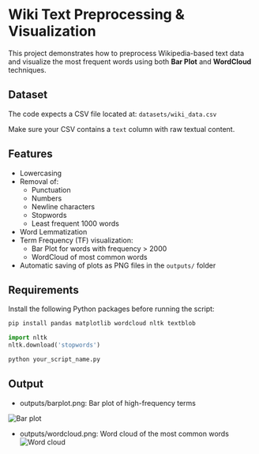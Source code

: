 # Wiki Text Preprocessing & Visualization

This project demonstrates how to preprocess Wikipedia-based text data and visualize the most frequent words using both **Bar Plot** and **WordCloud** techniques.

##  Dataset

The code expects a CSV file located at:
``datasets/wiki_data.csv``

Make sure your CSV contains a `text` column with raw textual content.

##  Features

- Lowercasing
- Removal of:
  - Punctuation
  - Numbers
  - Newline characters
  - Stopwords
  - Least frequent 1000 words
- Word Lemmatization
- Term Frequency (TF) visualization:
  - Bar Plot for words with frequency > 2000
  - WordCloud of most common words
- Automatic saving of plots as PNG files in the `outputs/` folder

##  Requirements

Install the following Python packages before running the script:

```bash
pip install pandas matplotlib wordcloud nltk textblob
```

```python
import nltk
nltk.download('stopwords')
```
```bash
python your_script_name.py
```

##  Output

- outputs/barplot.png: Bar plot of high-frequency terms

![Bar plot](outputs/barplot)

- outputs/wordcloud.png: Word cloud of the most common words
![Word cloud](outputs/wordcloud)









